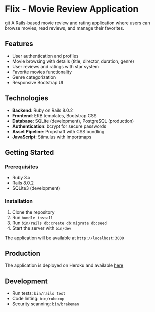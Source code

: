 # Flix - Movie Review Application

git
A Rails-based movie review and rating application where users can browse movies, read reviews, and manage their favorites.

## Features

- User authentication and profiles
- Movie browsing with details (title, director, duration, genre)
- User reviews and ratings with star system
- Favorite movies functionality
- Genre categorization
- Responsive Bootstrap UI

## Technologies

- **Backend**: Ruby on Rails 8.0.2
- **Frontend**: ERB templates, Bootstrap CSS
- **Database**: SQLite (development), PostgreSQL (production)
- **Authentication**: bcrypt for secure passwords
- **Asset Pipeline**: Propshaft with CSS bundling
- **JavaScript**: Stimulus with importmaps

## Getting Started

### Prerequisites

- Ruby 3.x
- Rails 8.0.2
- SQLite3 (development)

### Installation

1. Clone the repository
2. Run `bundle install`
3. Run `bin/rails db:create db:migrate db:seed`
4. Start the server with `bin/dev`

The application will be available at `http://localhost:3000`

## Production

The application is deployed on Heroku and available [here](https://rails-flix-daf7127169ad.herokuapp.com/)

## Development

- Run tests: `bin/rails test`
- Code linting: `bin/rubocop`
- Security scanning: `bin/brakeman`
